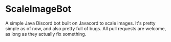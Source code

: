 # ScaleImageBot
A simple Java Discord bot built on Javacord to scale images. 
It's pretty simple as of now, and also pretty full of bugs. 
All pull requests are welcome, as long as they actually fix something.
